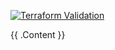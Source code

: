 

[![Terraform Validation](https://github.com/HappyPathway/terraform-aws-morpheus-cluster/actions/workflows/terraform.yaml/badge.svg)](https://github.com/HappyPathway/terraform-aws-morpheus-cluster/actions/workflows/terraform.yaml)

<!-- BEGIN_TF_DOCS -->
{{ .Content }}
<!-- END_TF_DOCS -->